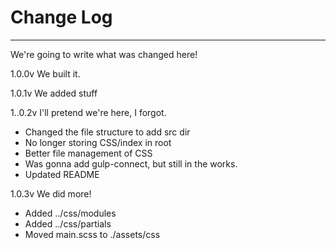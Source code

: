 # Change Log
----------------------

We're going to write what was changed here! 

1.0.0v
We built it. 

1.0.1v
We added stuff

1..0.2v
I'll pretend we're here, I forgot. 

* Changed the file structure to add src dir
* No longer storing CSS/index in root
* Better file management of CSS
* Was gonna add gulp-connect, but still in the works. 
* Updated README

1.0.3v
We did more! 

* Added ../css/modules
* Added ../css/partials
* Moved main.scss to ./assets/css

